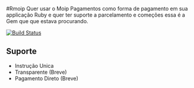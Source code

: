 #Rmoip
  Quer usar o Moip Pagamentos como forma de pagamento em sua applicação Ruby e quer ter suporte a parcelamento e começões essa é a Gem que que estava procurando.
  
  [![Build Status](https://secure.travis-ci.org/brenooliveira/rmoip.png)](https://secure.travis-ci.org/brenooliveira/rmoip.png)
  
## Suporte
* Instrução Unica
* Transparente (Breve)
* Pagamento Direto (Breve)
